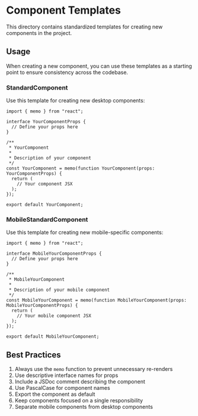 # Component Templates

This directory contains standardized templates for creating new components in the project.

## Usage

When creating a new component, you can use these templates as a starting point to ensure consistency across the codebase.

### StandardComponent

Use this template for creating new desktop components:

```tsx
import { memo } from "react";

interface YourComponentProps {
  // Define your props here
}

/**
 * YourComponent
 * 
 * Description of your component
 */
const YourComponent = memo(function YourComponent(props: YourComponentProps) {
  return (
    // Your component JSX
  );
});

export default YourComponent;
```

### MobileStandardComponent

Use this template for creating new mobile-specific components:

```tsx
import { memo } from "react";

interface MobileYourComponentProps {
  // Define your props here
}

/**
 * MobileYourComponent
 * 
 * Description of your mobile component
 */
const MobileYourComponent = memo(function MobileYourComponent(props: MobileYourComponentProps) {
  return (
    // Your mobile component JSX
  );
});

export default MobileYourComponent;
```

## Best Practices

1. Always use the `memo` function to prevent unnecessary re-renders
2. Use descriptive interface names for props
3. Include a JSDoc comment describing the component
4. Use PascalCase for component names
5. Export the component as default
6. Keep components focused on a single responsibility
7. Separate mobile components from desktop components
